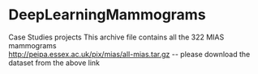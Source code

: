 # DeepLearningMammograms
Case Studies projects
This archive file contains all the 322 MIAS mammograms  
http://peipa.essex.ac.uk/pix/mias/all-mias.tar.gz -- 
please download the dataset from the above link
